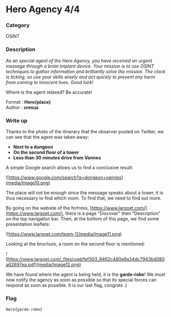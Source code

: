 # Hero Agency 4/4

### Category

OSINT

### Description

*As an special agent of the Hero Agency, you have received an urgent message through a brain implant device. Your mission is to use OSINT techniques to gather information and brilliantly solve the mission. The clock is ticking, so use your skills wisely and act quickly to prevent any harm from coming to innocent lives. Good luck!*

Where is the agent relaxed? Be accurate!

Format : **Hero{place}**<br>
Author : **cresus**

### Write up

Thanks to the photo of the itinerary that the observer posted on Twitter, we can see that the agent was taken away:

- **Next to a dungeon**
- **On the second floor of a tower**
- **Less than 30 minutes drive from Vannes**

A simple Google search allows us to find a conclusive result:

![https://www.google.com/search?q=dongeon+vannes](media/Image10.png)

The place will not be enough since the message speaks about a tower, it is thus necessary to find which room. To find that, we need to find out more.

By going on the website of the fortress, [https://www.largoet.com/](https://www.largoet.com/), there is a page "Discover" then "Description" on the top navigation bar. Then, at the bottom of this page, we find some presentation leaflets:

![https://www.largoet.com/team-1](media/Image11.png)

Looking at the brochure, a room on the second floor is mentioned:

![https://www.largoet.com/_files/ugd/fef303_9462c480e9a34dc7943bd080a62697ea.pdf](media/Image12.png)

We have found where the agent is being held, it is the **garde-robe**! We must now notify the agency as soon as possible so that its special forces can respond as soon as possible. It is our last flag, congrats :)

### Flag

```plain
Hero{garde-robe}
```
